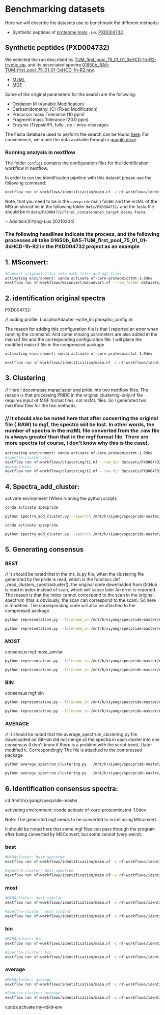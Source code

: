 # Benchmarking datasets

Here we will describe the datasets use to benchmark the different methods:

 - Synthetic peptides of [proteome tools]( http://www.proteometools.org/index.php?id=52) , i.e. [PXD004732](https://www.ebi.ac.uk/pride/archive/projects/PXD004732).

## Synthetic peptides (PXD004732)

We selected the run described by [TUM_first_pool_75_01_01_3xHCD-1h-R2-tryptic.zip](https://drive.google.com/open?id=1nDF2yOY2JU0UNml-MEMVGZHOoZD9uAB_), and its associated spectra [01650b_BA5-TUM_first_pool_75_01_01-3xHCD-1h-R2.raw](https://drive.google.com/open?id=1P0TWB9O0PzVCB1_1m3gxq93T2ZsYrul1).

 - [MzML](https://drive.google.com/open?id=1CeAFcPZNzjHd7tqAntXupwKt0n5E2fza)
 - [MGF](https://drive.google.com/open?id=1nRGllZeNmHupXnIaPoy27Oz1NLIEjw4F)

Some of the original parameters for the search are the following:

  - Oxidation M (Variable Modification)
  - Carbamidomethyl (C) (Fixed Modification)
  - Precursor mass Tolerance (10 ppm)
  - Fragment mass Tolerance (20.0 ppm)
  - Enzyme (Trypsin/P), fully , no - miss-cleavages

The Fasta database used to perform the search can be found [here](https://raw.githubusercontent.com/statisticalbiotechnology/specpride/master/datasets/PXD004732/final_concatenated_target_decoy.fasta). For convenience, we made the data available through a [google drive](https://drive.google.com/open?id=1UkI6Uvuo9AimRrGJGMjfLWSMZgFoDm9k).

### Running analysis in nextflow

The folder `configs` contains the configuration files for the identification workflow in nextflow.


In order to run the identification pipeline with this dataset please use the following command:

```bash
nextflow run nf-workflows/identification/main.nf -c nf-workflows/identification/nextflow.config -profile local,trace  --mzml_folder data/PXD004732/ --fasta data/PXD004732/final_concatenated_target_decoy.fasta --id_config datasets/PXD004732/configs/msgf.ini --index_config datasets/PXD004732/configs/pi.ini --fdr_config datasets/PXD004732/configs/fdr.ini --idfilter_config datasets/PXD004732/configs/idf.ini --result_folder datasets/PXD004732/ -resume
```

Note, that you need to be in the `specpride` main folder and the mzML of the MSrun should be in the following folder `data/PXD004732/` and the fasta file should be in `data/PXD004732/final_concatenated_target_decoy.fasta`.



~ Addition(XiYang-Luo 20210204)

### The following headlines indicate the process, and the following processes all take 01650b_BA5-TUM_first_pool_75_01_01-3xHCD-1h-R2 in the PXD004732 project as an example

## 1. MSconvert:

```bash
#Convert original files into mzML files and mgf files
activating environment:	conda activate nf-core-proteomicstmt-1.0dev
nextflow run nf-workflows/msconvert/msconvert.nf --raw_folder datasets/PXD004732/
```

## 2. identification original spectra

PXD004732:

// adding profile:	LuciphorAdapter -write_ini phospho_config.ini

The reason for adding this configuration file is that I reported an error when running the command. And some missing parameters are also added in the main.nf file and the corresponding configuration file. I will place the modified main.nf file in the compressed package

```bash
activating environment:	conda activate nf-core-proteomicstmt-1.0dev

nextflow run nf-workflows/identification/main.nf -c nf-workflows/identification/nextflow.config -profile local,trace  --mzml_folder datasets/PXD004732/ --fasta datasets/PXD004732/final_concatenated_target_decoy.fasta --id_config datasets/PXD004732/configs/msgf.ini --index_config datasets/PXD004732/configs/pi.ini --fdr_config datasets/PXD004732/configs/fdr.ini --idfilter_config datasets/PXD004732/configs/idf.ini --result_folder datasets/PXD004732/ -resume PXD004732 --phospho false --phospho_config datasets/PXD004732/configs/phospho_config.ini
```

## 3. Clustering

// Here I decompose maracluster and pride into two nextflow files. The reason is that processing PRIDE in the original clustering-only.nf file requires input of MGF format files, not mzML files. So I generated two mextflow files for the two methods.

### // It should also be noted here that after converting the original file (.RAW) to mgf, the spectra will be lost. In other words, the number of spectra in the mzML file converted from the .raw file is always greater than that in the mgf format file. There are more spectra (of course, I don't know why this is the case).

```bash
activating environment:	conda activate nf-core-proteomicstmt-1.0dev
#spectra-cluster-cli:
nextflow run nf-workflows/clustering/t1.nf --raw_dir datasets/PXD004732/
#maracluster
nextflow run nf-workflows/clustering/t2.nf --raw_dir datasets/PXD004732/
```

## 4. Spectra_add_cluster:

activate environment (When running the python script):

```bash
conda activate specpride

python spectra_add_cluster.py --spectra /mnt/h/xiyang/specpride-master/datasets/PXD004732/01650b_BA5-TUM_first_pool_75_01_01-3xHCD-1h-R2.mzML --cluster /mnt/h/xiyang/specpride-master/datasets/PXD004732/spectra-cluster_output/01650b_BA5-TUM_first_pool_75_01_01-3xHCD-1h-R2.mgf.clustering 'spectra-cluster' --out /mnt/h/xiyang/specpride-master/datasets/PXD004732/addCluster_output/mgf/S/01650b_BA5-TUM_first_pool_75_01_01-3xHCD-1h-R2_addSpectra-cluster.mgf
```

```bash
conda activate specpride

python spectra_add_cluster.py --spectra /mnt/h/xiyang/specpride-master/datasets/PXD004732/01650b_BA5-TUM_first_pool_75_01_01-3xHCD-1h-R2.mzML --cluster /mnt/h/xiyang/specpride-master/datasets/PXD004732/maracluster_output/MaRaCluster.clusters_p30.tsv 'MaRaCluster' --out /mnt/h/xiyang/specpride-master/datasets/PXD004732/addCluster_output/mgf/M/01650b_BA5-TUM_first_pool_75_01_01-3xHCD-1h-R2_addMaRaCluster.mgf
```

## 5. Generating consensus

### BEST

// It should be noted that in the ms_io.py file, when the clustering file generated by the pride is read, which is the function: def _read_clusters_spectracluster(), the original code downloaded from GitHub is read in index instead of scan, which will cause later An error is reported. The reason is that the index cannot correspond to the scan in the original spectrum (this is obviously, the scan can correspond to the scan). So here is modified. The corresponding code will also be attached to the compressed package.

```bash
python representative.py --filename_in /mnt/h/xiyang/specpride-master/datasets/PXD004732/addCluster_output/mzml/01650b_BA5-TUM_first_pool_75_01_01-3xHCD-1h-R2_addSpectra-cluster.mzML --filename_out /mnt/h/xiyang/specpride-master/datasets/PXD004732/consensus_output/spectracluster/mgf/best/01650b_BA5-TUM_first_pool_75_01_01-3xHCD-1h-R2_Spectra-clusterConsensus-best.mgf --representative_method "best_spectrum" --filename_psm /mnt/h/xiyang/specpride-master/datasets/PXD004732/msms.txt  --min_cluster_size 1
```

```bash
python representative.py --filename_in /mnt/h/xiyang/specpride-master/datasets/PXD004732/addCluster_output/mzml/01650b_BA5-TUM_first_pool_75_01_01-3xHCD-1h-R2_addMaRaCluster.mzML --filename_out /mnt/h/xiyang/specpride-master/datasets/PXD004732/consensus_output/maracluster/mgf/best/01650b_BA5-TUM_first_pool_75_01_01-3xHCD-1h-R2_MaRaClusterConsensus-best.mgf --representative_method "best_spectrum" --filename_psm /mnt/h/xiyang/specpride-master/datasets/PXD004732/msms.txt  --min_cluster_size 1
```

### MOST

consensus mgf  most_similar

```bash
python representative.py --filename_in /mnt/h/xiyang/specpride-master/datasets/PXD004732/addCluster_output/mzml/01650b_BA5-TUM_first_pool_75_01_01-3xHCD-1h-R2_addSpectra-cluster.mzML --filename_out /mnt/h/xiyang/specpride-master/datasets/PXD004732/consensus_output/spectracluster/mgf/most/01650b_BA5-TUM_first_pool_75_01_01-3xHCD-1h-R2_Spectra-clusterConsensus-most.mgf --representative_method "most_similar" --filename_psm /mnt/h/xiyang/specpride-master/datasets/PXD004732/msms.txt --min_cluster_size 1
```

```bash
python representative.py --filename_in /mnt/h/xiyang/specpride-master/datasets/PXD004732/addCluster_output/mzml/01650b_BA5-TUM_first_pool_75_01_01-3xHCD-1h-R2_addMaRaCluster.mzML --filename_out /mnt/h/xiyang/specpride-master/datasets/PXD004732/consensus_output/maracluster/mgf/most/01650b_BA5-TUM_first_pool_75_01_01-3xHCD-1h-R2_MaRaClusterConsensus-most.mgf --representative_method "most_similar" --filename_psm /mnt/h/xiyang/specpride-master/datasets/PXD004732/msms.txt --min_cluster_size 1
```

### BIN

consensus mgf  bin

```bash
python representative.py --filename_in /mnt/h/xiyang/specpride-master/datasets/PXD004732/addCluster_output/mzml/01650b_BA5-TUM_first_pool_75_01_01-3xHCD-1h-R2_addSpectra-cluster.mzML --filename_out /mnt/h/xiyang/specpride-master/datasets/PXD004732/consensus_output/spectracluster/mgf/bin/01650b_BA5-TUM_first_pool_75_01_01-3xHCD-1h-R2_Spectra-clusterConsensus-bin.mgf --representative_method "bin" --filename_psm /mnt/h/xiyang/specpride-master/datasets/PXD004732/msms.txt --min_cluster_size 1
```

```bash
python representative.py --filename_in /mnt/h/xiyang/specpride-master/datasets/PXD004732/addCluster_output/mzml/01650b_BA5-TUM_first_pool_75_01_01-3xHCD-1h-R2_addMaRaCluster.mzML --filename_out /mnt/h/xiyang/specpride-master/datasets/PXD004732/consensus_output/maracluster/mgf/bin/01650b_BA5-TUM_first_pool_75_01_01-3xHCD-1h-R2_MaRaClusterConsensus-bin.mgf --representative_method "bin" --filename_psm /mnt/h/xiyang/specpride-master/datasets/PXD004732/msms.txt --min_cluster_size 1
```



### AVERAGE

// It should be noted that the average_spectrum_clustering.py file downloaded on GitHub did not merge all the spectra in each cluster into one consensus (I don't know if there is a problem with the script here). I later modified it. Correspondingly The file is attached to the compressed package

```bash
python average_spectrum_clustering.py   /mnt/h/xiyang/specpride-master/datasets/PXD004732/addCluster_output/mgf/M/01650b_BA5-TUM_first_pool_75_01_01-3xHCD-1h-R2_addMaRaCluster.mgf  /mnt/h/xiyang/specpride-master/datasets/PXD004732/consensus_output/maracluster/mgf/average/01650b_BA5-TUM_first_pool_75_01_01-3xHCD-1h-R2_MaRaClusterConsensus-average.mgf
```

```bash
python average_spectrum_clustering.py   /mnt/h/xiyang/specpride-master/datasets/PXD004732/addCluster_output/mgf/S/01650b_BA5-TUM_first_pool_75_01_01-3xHCD-1h-R2_addSpectra-cluster.mgf  /mnt/h/xiyang/specpride-master/datasets/PXD004732/consensus_output/spectracluster/mgf/average/01650b_BA5-TUM_first_pool_75_01_01-3xHCD-1h-R2_Spectra-clusterConsensus-average.mgf
```



## 6. Identification consensus spectra:

cd /mnt/h/xiyang/specpride-master

activating environment:	conda activate nf-core-proteomicstmt-1.0dev

Note: The generated mgf needs to be converted to mzml using MSconvert.

It should be noted here that some mgf files can pass through the program after being converted by MSConvert, but some cannot (very weird).

### best

```bash
#MARAcluster: best_spectrum
nextflow run nf-workflows/identification/main.nf -c nf-workflows/identification/nextflow.config -profile local,trace  --mzml_folder datasets/PXD004732/consensus_output/maracluster1/mzmlC-best/ --fasta datasets/PXD004732/final_concatenated_target_decoy.fasta --id_config datasets/PXD004732/configs/msgf.ini --index_config datasets/PXD004732/configs/pi.ini --fdr_config datasets/PXD004732/configs/fdr.ini --idfilter_config datasets/PXD004732/configs/idf.ini --result_folder datasets/PXD004732/consensus_output/maracluster1/mzmlC-best/ -resume PXD004732 --phospho false --phospho_config datasets/PXD004732/configs/phospho_config.ini
```

```bash
#Spectra-cluster: best_spectrum
nextflow run nf-workflows/identification/main.nf -c nf-workflows/identification/nextflow.config -profile local,trace  --mzml_folder datasets/PXD004732/consensus_output/spectracluster1/mzmlC-best/ --fasta datasets/PXD004732/final_concatenated_target_decoy.fasta --id_config datasets/PXD004732/configs/msgf.ini --index_config datasets/PXD004732/configs/pi.ini --fdr_config datasets/PXD004732/configs/fdr.ini --idfilter_config datasets/PXD004732/configs/idf.ini --result_folder datasets/PXD004732/consensus_output/spectracluster1/mzmlC-best/ -resume PXD004732 --phospho false --phospho_config datasets/PXD004732/configs/phospho_config.ini
```

### most

```bash
#MARAcluster: most_similar
nextflow run nf-workflows/identification/main.nf -c nf-workflows/identification/nextflow.config -profile local,trace  --mzml_folder datasets/PXD004732/consensus_output/maracluster1/mzmlC-most/ --fasta datasets/PXD004732/final_concatenated_target_decoy.fasta --id_config datasets/PXD004732/configs/msgf.ini --index_config datasets/PXD004732/configs/pi.ini --fdr_config datasets/PXD004732/configs/fdr.ini --idfilter_config datasets/PXD004732/configs/idf.ini --result_folder datasets/PXD004732/consensus_output/maracluster1/mzmlC-most/ -resume PXD004732M --phospho false --phospho_config datasets/PXD004732/configs/phospho_config.ini
```

```bash
#Spectra-cluster: most_similar
nextflow run nf-workflows/identification/main.nf -c nf-workflows/identification/nextflow.config -profile local,trace  --mzml_folder datasets/PXD004732/consensus_output/spectracluster1/mzmlC-most/ --fasta datasets/PXD004732/final_concatenated_target_decoy.fasta --id_config datasets/PXD004732/configs/msgf.ini --index_config datasets/PXD004732/configs/pi.ini --fdr_config datasets/PXD004732/configs/fdr.ini --idfilter_config datasets/PXD004732/configs/idf.ini --result_folder datasets/PXD004732/consensus_output/spectracluster1/mzmlC-most/ -resume PXD004732S --phospho false --phospho_config datasets/PXD004732/configs/phospho_config.ini
```

### bin

```bash
#MARAcluster: bin
nextflow run nf-workflows/identification/main.nf -c nf-workflows/identification/nextflow.config -profile local,trace  --mzml_folder datasets/PXD004732/consensus_output/maracluster1/mzmlC-bin/ --fasta datasets/PXD004732/final_concatenated_target_decoy.fasta --id_config datasets/PXD004732/configs/msgf.ini --index_config datasets/PXD004732/configs/pi.ini --fdr_config datasets/PXD004732/configs/fdr.ini --idfilter_config datasets/PXD004732/configs/idf.ini --result_folder datasets/PXD004732/consensus_output/maracluster1/mzmlC-bin/ -resume PXD004732M --phospho false --phospho_config datasets/PXD004732/configs/phospho_config.ini
```

```bash
#Spectra-cluster: bin
nextflow run nf-workflows/identification/main.nf -c nf-workflows/identification/nextflow.config -profile local,trace  --mzml_folder datasets/PXD004732/consensus_output/spectracluster1/mzmlC-bin/ --fasta datasets/PXD004732/final_concatenated_target_decoy.fasta --id_config datasets/PXD004732/configs/msgf.ini --index_config datasets/PXD004732/configs/pi.ini --fdr_config datasets/PXD004732/configs/fdr.ini --idfilter_config datasets/PXD004732/configs/idf.ini --result_folder datasets/PXD004732/consensus_output/spectracluster1/mzmlC-bin/ -resume PXD004732S --phospho false --phospho_config datasets/PXD004732/configs/phospho_config.ini
```

### average

```bash
#MARAcluster: average
nextflow run nf-workflows/identification/main.nf -c nf-workflows/identification/nextflow.config -profile local,trace  --mzml_folder datasets/PXD004732/consensus_output/maracluster1/mzmlC-average/ --fasta datasets/PXD004732/final_concatenated_target_decoy.fasta --id_config datasets/PXD004732/configs/msgf.ini --index_config datasets/PXD004732/configs/pi.ini --fdr_config datasets/PXD004732/configs/fdr.ini --idfilter_config datasets/PXD004732/configs/idf.ini --result_folder datasets/PXD004732/consensus_output/maracluster1/mzmlC-average/ -resume PXD004732M --phospho false --phospho_config datasets/PXD004732/configs/phospho_config.ini
```

```bash
#Spectra-cluster: average
nextflow run nf-workflows/identification/main.nf -c nf-workflows/identification/nextflow.config -profile local,trace  --mzml_folder datasets/PXD004732/consensus_output/spectracluster1/mzmlC-average/ --fasta datasets/PXD004732/final_concatenated_target_decoy.fasta --id_config datasets/PXD004732/configs/msgf.ini --index_config datasets/PXD004732/configs/pi.ini --fdr_config datasets/PXD004732/configs/fdr.ini --idfilter_config datasets/PXD004732/configs/idf.ini --result_folder datasets/PXD004732/consensus_output/spectracluster1/mzmlC-average/ -resume PXD004732S --phospho false --phospho_config datasets/PXD004732/configs/phospho_config.ini
```







































conda activate my-rdkit-env





